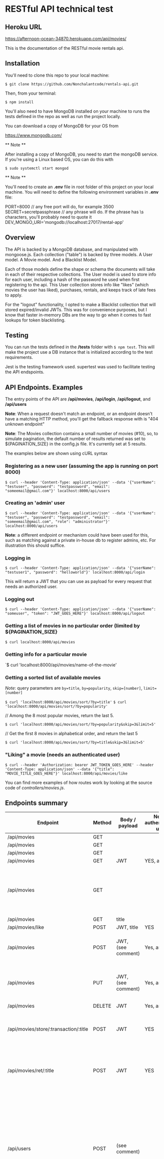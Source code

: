 # RESTful API technical test

## Heroku URL

https://afternoon-ocean-34870.herokuapp.com/api/movies/

This is the documentation of the RESTful movie rentals api.

## Installation

You'll need to clone this repo to your local machine:

`$ git clone https://github.com/Nonchalantcode/rentals-api.git`

Then, from your terminal:

`$ npm install`

You'll also need to have MongoDB installed on your machine to runs the tests defined in the repo as well as run the project locally.

You can download a copy of MongoDB for your OS from

https://www.mongodb.com/

** Note **

After installing a copy of MongoDB, you need to start the mongoDB service. If you're using a Linux based OS, you can do this with

`$ sudo systemctl start mongod`

** Note **

You'll need to create an **.env** file in root folder of this project on your local machine. You will need to define the following environment variables in **.env** file:

PORT=8000   // any free port will do, for example 3500
SECRET=secretpassphrase	     // any phrase will do. If the phrase has \s characters, you'll probably need to quote it
DEV_MONGO_URI='mongodb://localhost:27017/rental-app'

## Overview

The API is backed by a MongoDB database, and manipulated with mongoose.js. Each collection ("table") is backed by three models. A User model. A Movie model. And a Blacklist Model.

Each of those models define the shape or schema the documents will take in each of their respective collections. The User model is used to store info for each user, including a hash of the password he used when first registering to the api. This User collection stores info like "likes" (which movies the user has liked), purchases, rentals, and keeps track of late fees to apply.

For the "logout" functionality, I opted to make a Blacklist collection that will stored expired/invalid JWTs. This was for convenience purposes, but I know that faster in-memory DBs are the way to go when it comes to fast lookups for token blacklisting.

## Testing

You can run the tests defined in the **/tests** folder with `$ npm test`. This will make the project use a DB instance that is initialized according to the test requirements.

Jest is the testing framework used. supertest was used to facilitate testing the API endspoints. 

## API Endpoints. Examples

The entry points of the API are **/api/movies**, **/api/login**, **/api/logout**, and **/api/users**

**Note**: When a request doesn't match an endpoint, or an endpoint doesn't have a matching HTTP method, you'll get the fallback response with is "404 unknown endpoint"

**Note**: The Movies collection contains a small number of movies (#10), so, to simulate pagination, the default number of results returned was set to ${PAGINATION_SIZE} in the config.js file. It's currently set at 5 results. 

The examples below are shown using cURL syntax

### Registering as a new user (assuming the app is running on port 8000)

`$ curl --header 'Content-Type: application/json' --data '{"userName": "testuser", "password": "testpassword", "email": "someemail@gmail.com"}' localhost:8000/api/users`

### Creating an 'admin' user

`$ curl --header 'Content-Type: application/json' --data '{"userName": "testuser", "password": "testpassword", "email": "someemail@gmail.com", "role": "administrator"}' localhost:8000/api/users`

**Note**: a different endpoint or mechanism could have been used for this, such as matching against a private in-house db to register admins, etc. For illustration this should suffice.

### Logging in

`$ curl --header 'Content-Type: application/json' --data '{"userName": "testuser1", "password": "helloworld"}' localhost:8000/api/login`

This will return a JWT that you can use as payload for every request that needs an authorized user.

### Logging out

`$ curl --header 'Content-Type: application/json' --data '{"userName": "someuser", "token": "JWT_GOES_HERE"}' localhost:8000/api/logout`

### Getting a list of movies in no particular order (limited by ${PAGINATION_SIZE}

`$ curl localhost:8000/api/movies`

### Getting info for a particular movie

`$ curl 'localhost:8000/api/movies/name-of-the-movie'

### Getting a sorted list of available movies

*Note*: query parameters are `by=title`, `by=popularity`, `skip=[number]`, `limit=[number]`

`$ curl 'localhost:8000/api/movies/sort/?by=title'`
`$ curl 'localhost:8000/api/movies/sort/?by=popularity'`

// Among the 8 most popular movies, return the last 5.

`$ curl 'localhost:8000/api/movies/sort/?by=popularity&skip=3&limit=5'`

// Get the first 8 movies in alphabetical order, and return the last 5

`$ curl 'localhost:8000/api/movies/sort/?by=title&skip=3&limit=5'`

### "Liking" a movie (needs an authenticated user)

`$ curl --header 'Authorization: bearer JWT_TOKEN_GOES_HERE' --header 'Content-Type: application/json' --data '{"title": "MOVIE_TITLE_GOES_HERE"}' localhost:8000/api/movies/like`

You can find more examples of how routes work by looking at the source code of *controllers/movies.js*.

## Endpoints summary

| Endpoint                              | Method | Body / payload     | Needs authenticated user | Example                                       | Comment                                                                                                                                                                                                                              |
|---------------------------------------|--------|--------------------|--------------------------|-----------------------------------------------|--------------------------------------------------------------------------------------------------------------------------------------------------------------------------------------------------------------------------------------|
| /api/movies                           | GET    |                    |                          | localhost:8000/api/movies                     |                                                                                                                                                                                                                                      |
| /api/movies                           | GET    |                    |                          | localhost:8000/api/movies/?skip=5             |                                                                                                                                                                                                                                      |
| /api/movies                           | GET    |                    |                          | localhost:8000/api/movies/?skip=5&limit=5     |                                                                                                                                                                                                                                      |
| /api/movies                           | GET    | JWT                | YES, an admin            | localhost:8000/api/movies/?view='unavailable' |                                                                                                                                                                                                                                      |
| /api/movies                           | GET    |                    |                          | localhost:8000/api/movies/sort/               | Takes a 'skip', 'limit', and 'by' query params. 'by' can be 'title' or 'popularity'. Defaults to 'title'                                                                                                                             |
| /api/movies                           | GET    | title              |                          | localhost:8000/api/movies/search/MOVIE_TITLE  |                                                                                                                                                                                                                                      |
| /api/movies/like                      | POST   | JWT, title         | YES                      | localhost:8000/api/movies/like                |                                                                                                                                                                                                                                      |
| /api/movies                           | POST   | JWT, (see comment) | Yes, an admin            | localhost:8000/api/movies/                    | Requires as payload all the required fields defined by the Movie model                                                                                                                                                               |
| /api/movies                           | PUT    | JWT, (see comment) | Yes, an admin            | localhost:8000/api/movies/MOVIE_ID            | Body of request must be all the  fields that will be updated for  a movie                                                                                                                                                            |
| /api/movies                           | DELETE | JWT                | Yes, an admin            | localhost:8000/api/movies/MOVIE_ID            |                                                                                                                                                                                                                                      |
| /api/movies/store/:transaction/:title | POST   | JWT                | YES                      | localhost:8000/api/movies/buy/MOVIE_ID        | Endpoint to "rent" or "buy" a movie. :transaction is either "rent" or  "buy"                                                                                                                                                         |
| /api/movies/ret/:title                | POST   | JWT                | YES                      | localhost:8000/api/movies/ret/MOVIE_TITLE     | Returns a movie. If the return is  past its return date, a fee will be applied to the offending user.                                                                                                                                |
| /api/users                            | POST   | (see comment)      |                          | localhost:8000/api/users                      | Creates a new user.  Expects a JSON payload witht a "useName", "password", "email". Username and email must be unique. If a "role" is also sent in the payload of the request with a value of "administrator", an admin is  created. |
| /api/login                            | POST   | (see comment)      |                          | localhost:8000/api/login                      | Generates a JWT.  Expects a JSON payload with a "userName" and "password" fields.                                                                                                                                                    |
| /api/logout                           | POST   | JWT                |                          | localhost:8000/api/logout                     | Blacklists a JWT                                                                                                                                                                                                                     |